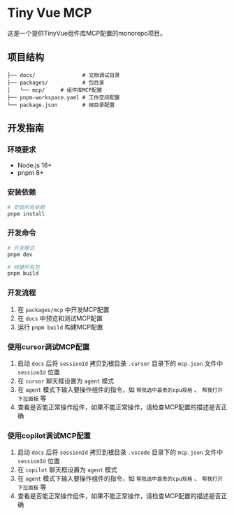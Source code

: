 # Tiny Vue MCP

这是一个提供TinyVue组件库MCP配置的monorepo项目。

## 项目结构

```text
├── docs/               # 文档调试目录
├── packages/           # 包目录
│   └── mcp/     # 组件库MCP配置
├── pnpm-workspace.yaml # 工作空间配置
└── package.json        # 根目录配置
```

## 开发指南

### 环境要求

- Node.js 16+
- pnpm 8+

### 安装依赖

```bash
# 安装所有依赖
pnpm install
```

### 开发命令

```bash
# 开发模式
pnpm dev

# 构建所有包
pnpm build
```

### 开发流程

1. 在 `packages/mcp` 中开发MCP配置
2. 在 `docs` 中预览和测试MCP配置
3. 运行 `pnpm build` 构建MCP配置

### 使用cursor调试MCP配置

1. 启动 `docs` 后将 `sessionId` 拷贝到根目录 `.cursor` 目录下的 `mcp.json` 文件中 `sessionId` 位置
2. 在 `cursor` 聊天框设置为 `agent` 模式
3. 在 `agent` 模式下输入要操作组件的指令，如 `帮我选中最贵的cpu规格` 、 `帮我打开下拉面板` 等
4. 查看是否能正常操作组件，如果不能正常操作，请检查MCP配置的描述是否正确

### 使用copilot调试MCP配置

1. 启动 `docs` 后将 `sessionId` 拷贝到根目录 `.vscode` 目录下的 `mcp.json` 文件中 `sessionId` 位置
2. 在 `copilot` 聊天框设置为 `agent` 模式
3. 在 `agent` 模式下输入要操作组件的指令，如 `帮我选中最贵的cpu规格` 、 `帮我打开下拉面板` 等
4. 查看是否能正常操作组件，如果不能正常操作，请检查MCP配置的描述是否正确
